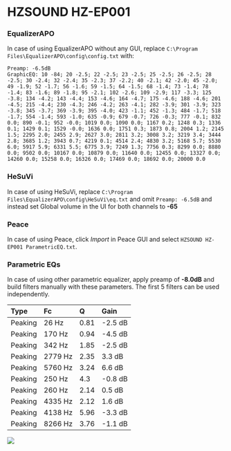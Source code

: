 # HZSOUND HZ-EP001

### EqualizerAPO
In case of using EqualizerAPO without any GUI, replace `C:\Program Files\EqualizerAPO\config\config.txt`
with:
```
Preamp: -6.5dB
GraphicEQ: 10 -84; 20 -2.5; 22 -2.5; 23 -2.5; 25 -2.5; 26 -2.5; 28 -2.5; 30 -2.4; 32 -2.4; 35 -2.3; 37 -2.2; 40 -2.1; 42 -2.0; 45 -2.0; 49 -1.9; 52 -1.7; 56 -1.6; 59 -1.5; 64 -1.5; 68 -1.4; 73 -1.4; 78 -1.4; 83 -1.6; 89 -1.8; 95 -2.1; 102 -2.6; 109 -2.9; 117 -3.3; 125 -3.8; 134 -4.2; 143 -4.4; 153 -4.6; 164 -4.7; 175 -4.6; 188 -4.6; 201 -4.5; 215 -4.4; 230 -4.3; 246 -4.2; 263 -4.1; 282 -3.9; 301 -3.9; 323 -3.8; 345 -3.7; 369 -3.9; 395 -4.0; 423 -1.1; 452 -1.3; 484 -1.7; 518 -1.7; 554 -1.4; 593 -1.0; 635 -0.9; 679 -0.7; 726 -0.3; 777 -0.1; 832 0.0; 890 -0.1; 952 -0.0; 1019 0.0; 1090 0.0; 1167 0.2; 1248 0.3; 1336 0.1; 1429 0.1; 1529 -0.0; 1636 0.0; 1751 0.3; 1873 0.8; 2004 1.2; 2145 1.5; 2295 2.0; 2455 2.9; 2627 3.0; 2811 3.2; 3008 3.2; 3219 3.4; 3444 2.8; 3685 1.2; 3943 0.7; 4219 0.1; 4514 2.4; 4830 3.2; 5168 5.7; 5530 6.0; 5917 5.9; 6331 5.5; 6775 3.9; 7249 1.3; 7756 0.3; 8299 0.0; 8880 0.0; 9502 0.0; 10167 0.0; 10879 0.0; 11640 0.0; 12455 0.0; 13327 0.0; 14260 0.0; 15258 0.0; 16326 0.0; 17469 0.0; 18692 0.0; 20000 0.0
```

### HeSuVi
In case of using HeSuVi, replace `C:\Program Files\EqualizerAPO\config\HeSuVi\eq.txt` and omit `Preamp:
-6.5dB` and instead set Global volume in the UI for both channels to **-65**

### Peace
In case of using Peace, click *Import* in Peace GUI and select `HZSOUND HZ-EP001 ParametricEQ.txt`.

### Parametric EQs
In case of using other parametric equalizer, apply preamp of **-8.0dB** and build filters manually with
these parameters. The first 5 filters can be used independently.

| Type    | Fc      |    Q | Gain    |
|:--------|:--------|:-----|:--------|
| Peaking | 26 Hz   | 0.81 | -2.5 dB |
| Peaking | 170 Hz  | 0.94 | -4.5 dB |
| Peaking | 342 Hz  | 1.85 | -2.5 dB |
| Peaking | 2779 Hz | 2.35 | 3.3 dB  |
| Peaking | 5760 Hz | 3.24 | 6.6 dB  |
| Peaking | 250 Hz  | 4.3  | -0.8 dB |
| Peaking | 260 Hz  | 2.14 | 0.5 dB  |
| Peaking | 4335 Hz | 2.12 | 1.6 dB  |
| Peaking | 4138 Hz | 5.96 | -3.3 dB |
| Peaking | 8266 Hz | 3.76 | -1.1 dB |

![](https://raw.githubusercontent.com/jaakkopasanen/AutoEq/master/results/innerfidelity/sbaf-serious/HZSOUND%20HZ-EP001/HZSOUND%20HZ-EP001.png)